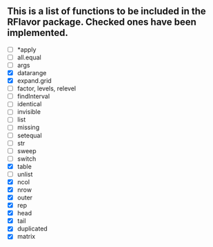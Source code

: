 ## This is a list of functions to be included in the RFlavor package. Checked ones have been implemented.

- [ ] *apply
- [ ] all.equal
- [ ] args
- [x] datarange
- [x] expand.grid
- [ ] factor, levels, relevel
- [ ] findInterval
- [ ] identical
- [ ] invisible
- [ ] list
- [ ] missing
- [ ] setequal
- [ ] str
- [ ] sweep
- [ ] switch
- [x] table
- [ ] unlist
- [x] ncol
- [x] nrow
- [x] outer
- [x] rep
- [x] head
- [x] tail
- [x] duplicated
- [x] matrix
